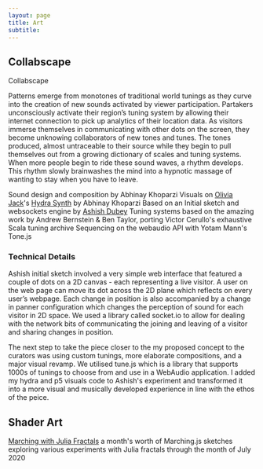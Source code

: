 ```yaml
---
layout: page
title: Art
subtitle:
---
```


## Collabscape

Collabscape

Patterns emerge from monotones of traditional world tunings as they curve into the creation of new sounds activated by viewer participation. Partakers unconsciously activate their region’s tuning system by allowing their internet connection to pick up analytics of their location data. As visitors immerse themselves in communicating with other dots on the screen, they become unknowing collaborators of new tones and tunes. The tones produced, almost untraceable to their source while they begin to pull themselves out from a growing dictionary of scales and tuning systems. When more people begin to ride these sound waves, a rhythm develops. This rhythm slowly brainwashes the mind into a hypnotic massage of wanting to stay when you have to leave.

Sound design and composition by Abhinay Khoparzi
Visuals on [Olivia Jack](https://ojack.xyz)'s [Hydra Synth](https://hydra.ojack.xyz) by Abhinay Khoparzi
Based on an Initial sketch and websockets engine by [Ashish Dubey](https://instagram.com/dash1291)
Tuning systems based on the amazing work by Andrew Bernstein & Ben Taylor, porting Victor Cerullo's exhaustive Scala tuning archive
Sequencing on the webaudio API with Yotam Mann's Tone.js

### Technical Details

Ashish initial sketch involved a very simple web interface that featured a couple of dots on a 2D canvas - each representing a live visitor. A user on the web page can move its dot across the 2D plane which reflects on every user’s webpage. Each change in position is also accompanied by a change in panner configuration which changes the perception of sound for each visitor in 2D space. We used a library called socket.io to allow for dealing with the network bits of communicating the joining and leaving of a visitor and sharing changes in position.

The next step to take the piece closer to the my proposed concept to the curators was using custom tunings, more elaborate compositions, and a major visual revamp. We utilised tune.js which is a library that supports 1000s of tunings to choose from and use in a WebAudio application. I added my hydra and p5 visuals code to Ashish's experiment and transformed it into a more visual and musically developed experience in line with the ethos of the peice.

## Shader Art

[Marching with Julia Fractals](marching.md) a month's worth of Marching.js sketches exploring various experiments with Julia fractals through the month of July 2020